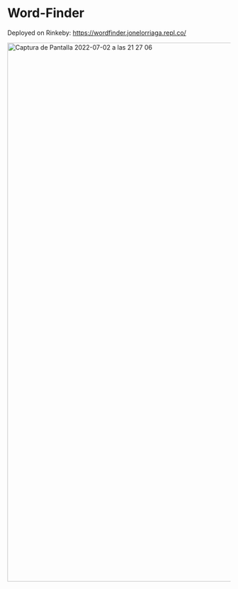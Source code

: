 # Word-Finder

Deployed on Rinkeby:
https://wordfinder.jonelorriaga.repl.co/

<img width="1215" alt="Captura de Pantalla 2022-07-02 a las 21 27 06" src="https://user-images.githubusercontent.com/90343007/177013924-3b066e3e-d2f1-4bb1-b6cb-47a4e4721b05.png">
